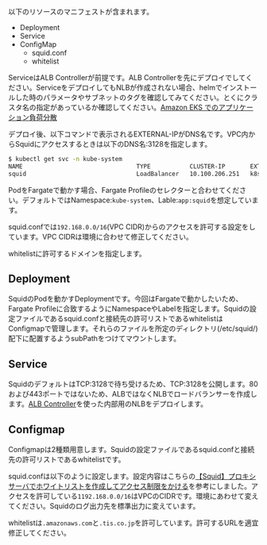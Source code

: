 以下のリソースのマニフェストが含まれます。

- Deployment
- Service
- ConfigMap
  - squid.conf
  - whitelist

ServiceはALB Controllerが前提です。ALB Controllerを先にデプロイでしてください。ServiceをデプロイしてもNLBが作成されない場合、helmでインストールした時のパラメータやサブネットのタグを確認してみてください。とくにクラスタ名の指定があっているか確認してください。[Amazon EKS でのアプリケーション負荷分散](https://docs.aws.amazon.com/ja_jp/eks/latest/userguide/alb-ingress.html)

デプロイ後、以下コマンドで表示されるEXTERNAL-IPがDNS名です。VPC内からSquidにアクセスするときは以下のDNS名:3128を指定します。

``` sh
$ kubectl get svc -n kube-system
NAME                                TYPE           CLUSTER-IP       EXTERNAL-IP                                                                       PORT(S)          AGE
squid                               LoadBalancer   10.100.206.251   k8s-kubesyst-squid-9805ffda40-3605941818c5eae9.elb.ap-northeast-1.amazonaws.com   3128:30630/TCP   16m
```

PodをFargateで動かす場合、Fargate Profileのセレクターと合わせてください。デフォルトではNamespace:`kube-system`、Lable:`app:squid`を想定しています。

squid.confでは`192.168.0.0/16`(VPC CIDR)からのアクセスを許可する設定をしています。VPC CIDRは環境に合わせて修正してください。

whitelistに許可するドメインを指定します。

## Deployment

SquidのPodを動かすDeploymentです。今回はFargateで動かしたいため、Fargate Profileに合致するようにNamespaceやLabelを指定します。Squidの設定ファイルであるsquid.confと接続先の許可リストであるwhitelistはConfigmapで管理します。それらのファイルを所定のディレクトリ(/etc/squid/)配下に配置するようsubPathをつけてマウントします。

## Service

SquidのデフォルトはTCP:3128で待ち受けるため、TCP:3128を公開します。80および443ポートではないため、ALBではなくNLBでロードバランサーを作成します。[ALB Controller](https://kubernetes-sigs.github.io/aws-load-balancer-controller)を使った内部用のNLBをデプロイします。

## Configmap

Configmapは2種類用意します。Squidの設定ファイルであるsquid.confと接続先の許可リストであるwhitelistです。

squid.confは以下のように設定します。設定内容はこちらの[【Squid】プロキシサーバでホワイトリストを作成してアクセス制限をかける](https://chibinfra-techblog.com/proxy-on-aws-ec2-whitelist/)を参考にしました。アクセスを許可している`1192.168.0.0/16`はVPCのCIDRです。環境にあわせて変えてください。Squidのログ出力先を標準出力に変えています。

whitelistは`.amazonaws.com`と`.tis.co.jp`を許可しています。許可するURLを適宜修正してください。
